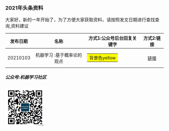### 2021年头条资料

大家好，新的一年开始了，为了方便大家获取资料，请按照发文日期进行查找查询,资料建议

| 发布日期 |名称|方式1:公众号后台回复关键字 |方式2:链接|
| :---------:|:---:|:---:|:---:|
| 20210103 |  机器学习 :基于概率论的观点|<table><tr><td bgcolor=yellow>背景色yellow</td></tr></table> |[链接](https://github.com/probml/pml-book/releases/download/2020-12-28/pml1-2020-12-28.pdf)|

##### 公众号:机器学习社区
<img src="/2021/pic/WechatIMG14.jpeg" width="25%">

